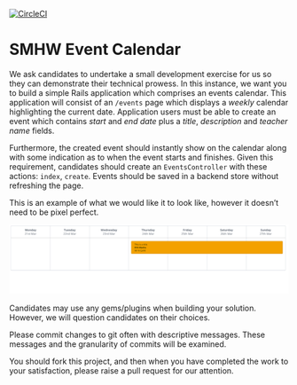 [![CircleCI](https://circleci.com/gh/thetonyrom/smhw-event-calendar.svg?style=svg)](https://circleci.com/gh/thetonyrom/smhw-event-calendar)

# SMHW Event Calendar

We ask candidates to undertake a small development exercise for us so they can demonstrate their technical prowess. In this instance, we want you to build a simple Rails application which comprises an events calendar. This application will consist of an `/events` page which displays a _weekly_ calendar highlighting the current date. Application users must be able to create an event which contains _start_ and _end date_ plus a _title_, _description_ and _teacher name_ fields.

Furthermore, the created event should instantly show on the calendar along with some indication as to when the event starts and finishes. Given this requirement, candidates should create an `EventsController` with these actions: `index`, `create`. Events should be saved in a backend store without refreshing the page.

This is an example of what we would like it to look like, however it doesn’t need to be pixel perfect.

![An example of how event calendar may look like](app/assets/images/events_calendar.png)

Candidates may use any gems/plugins when building your solution. However, we will question candidates on their choices.

Please commit changes to git often with descriptive messages. These messages and the granularity of commits will be examined.

You should fork this project, and then when you have completed the work to your satisfaction, please raise a pull request for our attention.
